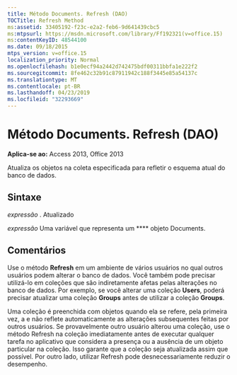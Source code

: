 ```yaml
---
title: Método Documents. Refresh (DAO)
TOCTitle: Refresh Method
ms:assetid: 33405192-f23c-e2a2-feb6-9d641439cbc5
ms:mtpsurl: https://msdn.microsoft.com/library/Ff192321(v=office.15)
ms:contentKeyID: 48544100
ms.date: 09/18/2015
mtps_version: v=office.15
localization_priority: Normal
ms.openlocfilehash: b1e0ecf94a2442d742475bdf00311bbfa1e222f2
ms.sourcegitcommit: 8fe462c32b91c87911942c188f3445e85a54137c
ms.translationtype: MT
ms.contentlocale: pt-BR
ms.lasthandoff: 04/23/2019
ms.locfileid: "32293669"
---
```

# <a name="documentsrefresh-method-dao"></a>Método Documents. Refresh (DAO)


**Aplica-se ao:** Access 2013, Office 2013

Atualiza os objetos na coleta especificada para refletir o esquema atual do banco de dados.

## <a name="syntax"></a>Sintaxe

*expressão* . Atualizado

*expressão* Uma variável que representa um **** objeto Documents.

## <a name="remarks"></a>Comentários

Use o método **Refresh** em um ambiente de vários usuários no qual outros usuários podem alterar o banco de dados. Você também pode precisar utilizá-lo em coleções que são indiretamente afetas pelas alterações no banco de dados. Por exemplo, se você alterar uma coleção **Users**, poderá precisar atualizar uma coleção **Groups** antes de utilizar a coleção **Groups**.

Uma coleção é preenchida com objetos quando ela se refere, pela primeira vez, a e não reflete automaticamente as alterações subsequentes feitas por outros usuários. Se provavelmente outro usuário alterou uma coleção, use o método Refresh na coleção imediatamente antes de executar qualquer tarefa no aplicativo que considera a presença ou a ausência de um objeto particular na coleção. Isso garante que a coleção seja atualizada assim que possível. Por outro lado, utilizar Refresh pode desnecessariamente reduzir o desempenho.

